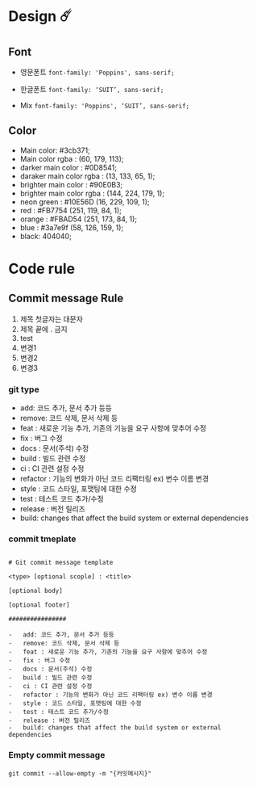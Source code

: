 # Design ☄️

## Font

-   영문폰트
    `font-family: 'Poppins', sans-serif;`

-   한글폰트
    `font-family: ‘SUIT’, sans-serif;`

-   Mix
    `font-family: 'Poppins', ‘SUIT’, sans-serif;`

## Color

-   Main color: #3cb371;
-   Main color rgba : (60, 179, 113);
-   darker main color : #0D8541;
-   daraker main color rgba : (13, 133, 65, 1);
-   brighter main color : #90E0B3;
-   brighter main color rgba : (144, 224, 179, 1);
-   neon green : #10E56D (16, 229, 109, 1);
-   red : #FB7754 (251, 119, 84, 1);
-   orange : #FBAD54 (251, 173, 84, 1);
-   blue : #3a7e9f (58, 126, 159, 1);
-   black: 404040;

# Code rule

## Commit message Rule

1. 제목 첫글자는 대문자
2. 제목 끝에 . 금지
3. test
4. 변경1
5. 변경2
6. 변경3

### git type

-   add: 코드 추가, 문서 추가 등등
-   remove: 코드 삭제, 문서 삭제 등
-   feat : 새로운 기능 추가, 기존의 기능을 요구 사항에 맞추어 수정
-   fix : 버그 수정
-   docs : 문서(주석) 수정
-   build : 빌드 관련 수정
-   ci : CI 관련 설정 수정
-   refactor : 기능의 변화가 아닌 코드 리팩터링 ex) 변수 이름 변경
-   style : 코드 스타일, 포맷팅에 대한 수정
-   test : 테스트 코드 추가/수정
-   release : 버전 릴리즈
-   build: changes that affect the build system or external dependencies

### commit tmeplate

```

# Git commit message template

<type> [optional scople] : <title>

[optional body]

[optional footer]

################

-   add: 코드 추가, 문서 추가 등등
-   remove: 코드 삭제, 문서 삭제 등
-   feat : 새로운 기능 추가, 기존의 기능을 요구 사항에 맞추어 수정
-   fix : 버그 수정
-   docs : 문서(주석) 수정
-   build : 빌드 관련 수정
-   ci : CI 관련 설정 수정
-   refactor : 기능의 변화가 아닌 코드 리팩터링 ex) 변수 이름 변경
-   style : 코드 스타일, 포맷팅에 대한 수정
-   test : 테스트 코드 추가/수정
-   release : 버전 릴리즈
-   build: changes that affect the build system or external dependencies

```

### Empty commit message

`git commit --allow-empty -m "{커밋메시지}"`
